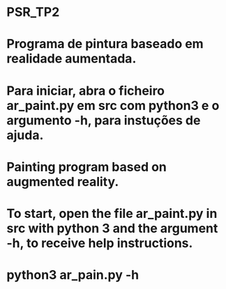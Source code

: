# PSR_TP2

# Programa de pintura baseado em realidade aumentada.
# Para iniciar, abra o ficheiro ar_paint.py em src com python3 e o argumento -h, para instuções de ajuda.

# Painting program based on augmented reality.
# To start, open the file ar_paint.py in src with python 3 and the argument -h, to receive help instructions.

# python3 ar_pain.py -h
